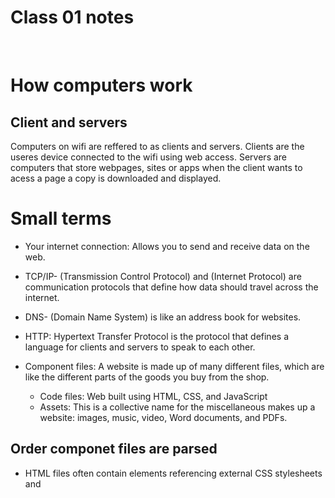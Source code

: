 # Class 01 notes

<br>

# How computers work

## Client and servers

Computers on wifi are reffered to as clients and servers. Clients are the useres device connected to the wifi using web access. Servers are computers that store webpages, sites or apps when the client wants to acess a page a copy is downloaded and displayed.

# Small terms

+ Your internet connection: Allows you to send and receive data on the web. 

+ TCP/IP- (Transmission Control Protocol) and (Internet Protocol) are communication protocols that define how data should travel across the internet. 

+ DNS- (Domain Name System) is like an address book for websites.

+ HTTP: Hypertext Transfer Protocol is the protocol that defines a language for clients and servers to speak to each other. 

+ Component files: A website is made up of many different files, which are like the different parts of the goods you buy from the shop. 
    + Code files: Web built using HTML, CSS, and JavaScript
    + Assets: This is a collective name for the miscellaneous makes up a website: images, music, video, Word documents, and PDFs.

## Order componet files are parsed

+ HTML files often contain <link> elements referencing external CSS stylesheets and <script> elements referencing external JavaScript scripts.

+ The browser parses the HTML file first recognizing any <link>-element references to external CSS stylesheets and any <script>-element references to scripts

+ As the browser parses the HTML it also requests back to the server for any CSS files it has found from <link> elements, and any JavaScript files it has found from <script> elements, and from those, then parses the CSS and JavaScript.

+ The browser generates an in-memory DOM tree from the parsed HTML, generates an **in-memory** CSSOM structure from the parsed CSS, and compiles and executes the parsed JavaScript

+ The browser builds the DOM tree and applies the styles from the CSSOM tree and executes the JavaScript displaying the desired screen.

## Dns explained 

+ IP adress (63.245.215.20)  represents a unique location on the web but its hard to remember so they created domain name servers

## What is JavaScript?

+ JavaScript is a powerful programming language that can add interactivity to a website. with java you are able to create games, animated 2D and 3D graphics, comprehensive database-driven apps, etc.


## Variables

+ Variables are containers that store values. You start by declaring a variable with the let keyword, followed by the assigned name:

"let myVariable;"

+ The semicolon at the end of a line indicates where a statement ends. After declaring a variable, you can give it a value. Also, you can do both these operations on the same line:

let myVariable = "Bob";

myVariable = "Bob";

+ Retrieve the value by calling the variable name:

myVariable;

+ After assigning a value to a variable, you can change it later in the code:

let myVariable = "Bob";
myVariable = "Steve";

+ String	This is a sequence of text known as a string. To signify that the value is a string, enclose it in single or double quote marks.	

let myVariable = 'Bob'; or
let myVariable = "Bob";

+ Number  This is a number. Numbers don't have quotes around them.	

let myVariable = 10;

+ Boolean	This is a True/False value. The words true and false are special keywords that don't need quote marks.	

let myVariable = true;

Array	This is a structure that allows you to store multiple values in a single reference.	

let myVariable = [1,'Bob','Steve',10];
Refer to each member of the array like this:
myVariable[0], myVariable[1], etc.

+ Object	This can be anything. Everything in JavaScript is an object and can be stored in a variable. Keep this in mind as you learn.	

let myVariable = document.querySelector('h1');
All of the above examples too.

## Comments

+ The browser ignores text marked as comments. You can write comments in JavaScript and CSS aswell:

/*
Everything in between is a comment.
*/

If your comment contains no line breaks you can apply two slashes like this:

// This is a comment

## Operators

+ An operator is a mathematical symbol that produces a result based on two values (or variables).

    + Addition	Add two numbers together or combine two strings.
        "+"
    	6 + 9;
'Hello ' + 'world!';

Subtraction, Multiplication, Division	
 These do what you'd expect them to do in basic math.
 	-, *, /	

    9 - 3;
    // multiply in JS is an asterisk
    8 * 2; 
    9 / 3;

    Strict equality	This performs a test to see if two values are equal. It returns a true/false (Boolean) result.	    
        ===	
        let myVariable = 3;
myVariable === 4;

Not, Does-not-equal

Turns a true statement or value into false. The negation operator tests whether two values are not equal.

!, !==

let myVariable = 3;
!(myVariable === 3);

Here we are testing "is myVariable NOT equal to 3". This returns false because myVariable is 3.

## Conditionals

Conditionals are code structures used to test if an expression returns true or not using if else statements.

"let iceCream = "chocolate";
if (iceCream === "chocolate") {
  alert("Yay, I love chocolate ice cream!");
} else {
  alert("Awwww, but chocolate is my favorite…");
}"

## Functions

+ Functions are a way of packaging functionality that you wish to reuse. This is a good alternative to repeatedly writing the same code.

let myVariable = document.querySelector("h1");
Copy to Clipboard
alert("hello!");

 + math example

 function multiply(num1, num2) {
  let result = num1 * num2;
  return result;
}

+ test your self

multiply(4, 7);
multiply(20, 20);
multiply(0.5, 3);


